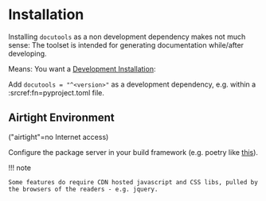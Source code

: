 # Installation

Installing `docutools` as a non development dependency makes not much sense: The toolset is intended
for generating documentation while/after developing.

Means: You want a [Development Installation](./dev_install.md):

Add `docutools = "^<version>"` as a development dependency, e.g. within a :srcref:fn=pyproject.toml file.

## Airtight Environment

("airtight"=no Internet access)

Configure the package server in your build framework (e.g. poetry like [this](https://python-poetry.org/docs/repositories/)).

!!! note

    Some features do require CDN hosted javascript and CSS libs, pulled by the browsers of the readers - e.g. jquery.




